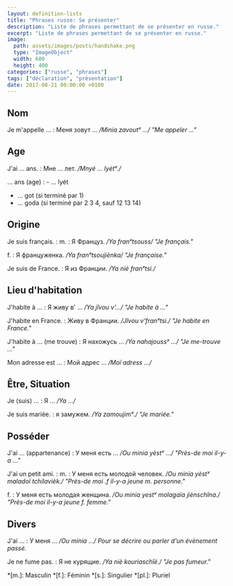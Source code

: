 ```yaml
---
layout: definition-lists
title: "Phrases russe: Se présenter"
description: "Liste de phrases permettant de se présenter en russe."
excerpt: "Liste de phrases permettant de se présenter en russe."
image:
  path: assets/images/posts/handshake.png
  type: "ImageObject"
  width: 600
  height: 400
categories: ["russe", "phrases"]
tags: ["déclaration", "présentation"]
date: 2017-08-21 00:00:00 +0100
---
```


## Nom

Je m'appelle …
: Меня зовут …
*/Minia zavoutᵉ …/ "Me appeler …"*


## Age

J'ai … ans.
: Мне … лет.
*/Mnyé … lyétᵉ./*

… ans (age)
: - … lyét
  - … got (si terminé par 1)
  - … goda (si terminé par 2 3 4, sauf 12 13 14)


## Origine

Je suis français.
: m.
  : Я Француз.
  */Ya franᵉtsouss/ "Je français."*

  f.
  : Я француженка.
  */Ya franᵉtsoujiènka/ "Je française."*

Je suis de France.
: Я из Франции.
*/Ya nié franᵉtsi./*


## Lieu d'habitation

J'habite à …
: Я живу в' …
*/Ya jîvou v'…/ "Je habite à …"*

J'habite en France.
: Живу в Франции.
*/Jîvou v'franᵉtsi./ "Je habite en France."*

J'habite à … (me trouve)
: Я нахожусь …
*/Ya nahajoussʸ …/ "Je me-trouve …"*

Mon adresse est …
: Мой адрес …
*/Moï adress …/*


## Être, Situation

Je (suis) …
: Я …
*/Ya …/*

Je suis mariée.
: я замужем.
*/Ya zamoujimᵉ./ "Je mariée."*


## Posséder

J'ai … (appartenance)
: У меня есть …
*/Ou minia yèstʸ …/ "Près-de moi il-y-a …"*

J'ai un petit ami.
: m.
  : У меня есть молодой человек.
  */Ou minia yèstʸ maladoï tchilavièk./ "Près-de moi .f il-y-a jeune m. personne."*

  f.
  : У меня есть молодая женщина.
  */Ou minia yestʸ molagaïa jiènschîna./ "Près-de moi il-y-a jeune f. femme."*


## Divers

J'ai …
: У меня …
*/Ou minia …/  Pour se décrire ou parler d'un évènement passé.*

Je ne fume pas.
: Я не курящие.
*/Ya niè kouriaschîè./ "Je pas fumeur."*



*[m.]: Masculin
*[f.]: Féminin
*[s.]: Singulier
*[pl.]: Pluriel

